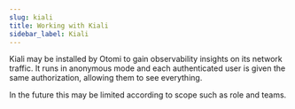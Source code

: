 ```yaml
---
slug: kiali
title: Working with Kiali
sidebar_label: Kiali
---
```


Kiali may be installed by Otomi to gain observability insights on its network traffic. It runs in anonymous mode and each authenticated user is given the same authorization, allowing them to see everything.

In the future this may be limited according to scope such as role and teams.
